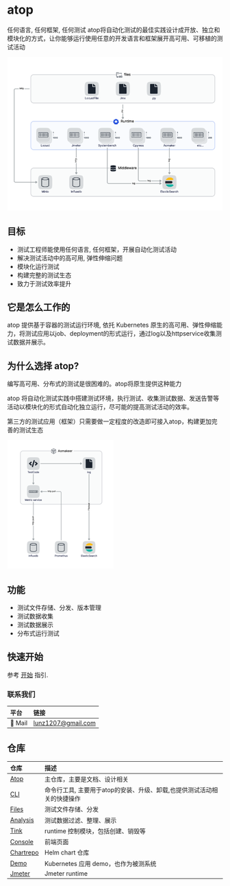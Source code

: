# atop

任何语言, 任何框架, 任何测试
atop将自动化测试的最佳实践设计成开放、独立和模块化的方式，让你能够运行使用任意的开发语言和框架展开高可用、可移植的测试活动

![atop overview](./img/overview.png)

## 目标

- 测试工程师能使用任何语言, 任何框架，开展自动化测试活动
- 解决测试活动中的高可用, 弹性伸缩问题
- 模块化运行测试
- 构建完整的测试生态
- 致力于测试效率提升

## 它是怎么工作的

atop 提供基于容器的测试运行环境, 依托 Kubernetes 原生的高可用、弹性伸缩能力，将测试应用以job、deployment的形式运行，通过log以及httpservice收集测试数据并展示。

## 为什么选择 atop?

编写高可用、分布式的测试是很困难的。atop将原生提供这种能力

atop 将自动化测试实践中搭建测试环境，执行测试、收集测试数据、发送告警等活动以模块化的形式自动化独立运行，尽可能的提高测试活动的效率。

第三方的测试应用（框架）只需要做一定程度的改造即可接入atop，构建更加完善的测试生态

![aomaker overview](./img/aomaker.png)

## 功能

- 测试文件存储、分发、版本管理
- 测试数据收集
- 测试数据展示
- 分布式运行测试

## 快速开始

参考 [开始](https://github.com/ante-involutum/cli/blob/main/README.md) 指引.

### 联系我们

| 平台  | 链接        |
|:----------|:------------|
| 📧 Mail | lunz1207@gmail.com

## 仓库

| 仓库 | 描述 |
|:-----|:------------|
| [Atop](https://github.com/ante-involutum/atop) | 主仓库，主要是文档、设计相关
| [CLI](https://github.com/ante-involutum/cli) | 命令行工具, 主要用于atop的安装、升级、卸载,也提供测试活动相关的快捷操作
| [Files](https://github.com/ante-involutum/files) | 测试文件存储、分发
| [Analysis](https://github.com/ante-involutum/analysis) | 测试数据过滤、整理、展示
| [Tink](https://github.com/ante-involutum/tink) | runtime 控制模块，包括创建、销毁等
| [Console](https://github.com/ante-involutum/console) | 前端页面
| [Chartrepo](https://github.com/ante-involutum/chartrepo) | Helm chart 仓库
| [Demo](https://github.com/ante-involutum/demo) | Kubernetes 应用 demo，也作为被测系统
| [Jmeter](https://github.com/ante-involutum/jmeter) | Jmeter runtime

